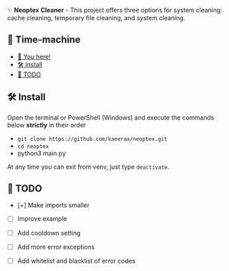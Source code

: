 ✨ **Neoptex Cleaner** - This project offers three options for system cleaning: cache cleaning, temporary file cleaning, and system cleaning.

## 🔮 Time-machine
- [🔮 You here!](https://github.com/Yakelmi/neoptex/edit/main/README.md)
- [🛠️ Install](https://github.com/Yakelmi/neoptex/edit/main/README.md#%EF%B8%8F-install)
- [📝 TODO](https://github.com/Yakelmi/neoptex/edit/main/README.md#-todo)

## 🛠️ Install
Open the terminal or PowerShell (Windows) and execute the commands below **strictly** in their order
- ```git clone https://github.com/kaeeraa/neoptex.git```
- ```cd neoptex```
- python3  main.py

At any time you can exit from venv, just type `deactivate`.

## 📝 TODO
- [+] Make imports smaller
- [ ] Improve example
- [ ] Add cooldown setting
- [ ] Add more error exceptions
- [ ] Add whitelist and blacklist of error codes



